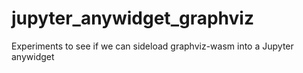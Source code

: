 # jupyter_anywidget_graphviz
Experiments to see if we can sideload graphviz-wasm into a Jupyter anywidget
